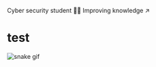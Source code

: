 Cyber  security  student 🐱‍💻
Improving knowledge     ↗
<h1>test</h1>


![snake gif](https://github.com/YOUR_USERNAME/YOUR_USERNAME/blob/output/github-contribution-grid-snake.gif)
